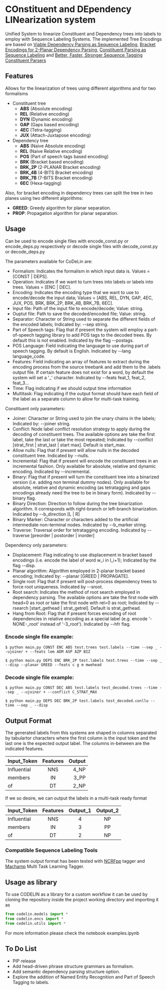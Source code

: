 # **CO**nstituent and **DE**pendency **LIN**earization system

Unified System to linearize Constituent and Dependency trees into labels to employ with Sequence Labeling Systems. The implemented Tree Encodings are based on [Viable Dependency Parsing as Sequence Labeling](https://aclanthology.org/N19-1077.pdf), [Bracket Encodings for 2-Planar Dependency Parsing](https://aclanthology.org/2020.coling-main.223.pdf), [Constituent Parsing as Sequence Labeling](https://aclanthology.org/D18-1162v2.pdf) and [Better, Faster, Stronger Sequence Tagging Constituent Parsers](https://arxiv.org/pdf/1902.10985.pdf)

## Features

Allows for the linearization of trees using different algorithms and for two formalisms

- Constituent tree
	- **ABS** (Absolute encoding)
	- **REL** (Relative encoding)
	- **DYN** (Dynamic encoding)
	- **GAP** (Gaps based encoding)
	- **4EC** (Tetra-tagging)
	- **JUX** (Attach-Juxtapose encoding)
- Dependency tree
	- **ABS** (Naive Absolute encoding)
	- **REL** (Naive Relative encoding)
	- **POS** (Part of speech tags based encoding)
	- **BRK** (Bracket based encoding)
	- **BRK_2P** (2-PLANAR Bracket encoding)
	- **BRK_4B** (4-BITS Bracket encoding)
	- **BRK_7B** (7-BITS Bracket encoding)
	- **6EC** (Hexa-tagging)

Also, for bracket encoding in dependency trees can split the tree in two planes using two different algorithms:

- **GREED**: Greedy algorithm for planar separation.
- **PROP**: Propagation algorithm for planar separation.

## Usage

Can be used to encode single files with encode_const.py or encode_deps.py respectively or decode single files with decode_const.py or decode_deps.py

The parameters available for CoDeLin are:
- Formalism: Indicates the formalism in which input data is. Values = [CONST | DEPS].
- Operation: Indicates if we want to turn trees into labels or labels into trees. Values = [ENC | DEC].
- Encoding: Indicates the encoding type that we want to use to encode/decode the input data; Values = [ABS, REL, DYN, GAP, 4EC, JUX, POS, BRK, BRK_2P, BRK_4B, BRK_7B, 6EC].
- Input file: Path of the input file to encode/decode; Value: string.
- Ouptut file: Path to save the decoded/encoded file; Value: string.
- Separator: Character or String used to separate the different fields of the encoded labels; Indicated by: --sep string.
- Part of Speech tags: Flag that if present the system will employ a part-of-speech tagging library to add POS tags to the decoded trees. By default this is not enabled. Indicated by the flag --postags.
- POS Language: Field indicating the language to use during part of speech tagging. By default is English. Indicated by --lang language_code.
- Features: Field indicating an array of features to extract during the encoding process from the source treebank and add them to the .labels output file. If certain feature does not exist for a word, by default the system will set a '_' character. Indicated by --feats feat_1, feat_2, feat_3...
- Time: Flag indicating if we should output time information
- Multitask: Flag indicating if the output format should have each field of the label as a separate column to allow for multi-task training.

Constituent only parameters:
- Joiner: Character or String used to join the unary chains in the labels; Indicated by: --joiner string.
- Conflict: Node label conflict resolution strategy to apply during the decoding of constituent trees. The available options are take the first label, take the last or take the most repeated; Indicated by --conflict [strat_first | strat_last | start max]. Default is start_max.
- Allow nulls: Flag that if present will allow nulls in the decoded constituent tree. Indicated by --nulls.
- Incremental: Flag that if present will encode the constituent trees in an incremental fashion. Only available for absolute, relative and dynamic encoding. Indicated by --incremental.
- Binary: Flag that if present will turn the constituent tree into a binarized version (i.e. adding non terminal dummy nodes). Only available for absolute, relative and dynamic encoding (as tetratagging and gaps encodings already need the tree to be in binary form). Indicated by --binary flag.
- Binary Direction: Direction to follow during the tree binarization algorithm. It corresponds with right-branch or left-branch binarization. Indicated by --b_direction [L | R]
- Binary Marker: Character or characters added to the artificial intermediate non-terminal nodes. Indicated by --b_marker string. 
- Traverse: Traversal order for tetratagging encoding. Indicated by --traverse [preorder | postorder | inorder]

Dependency only parameters:
- Displacement: Flag indicating to use displacement in bracket based encodings (i.e. encode the label of word w_i in l_i+1); Indicated by the flag --disp.
- Planar algorithm: Algorithm employed in 2-planar bracket based encoding; Indicated by: --planar [GREED | PROPAGATE].
- Single root: Flag that if present will post-process dependency trees to force root uniqueness. Indicated by --sroot.
- Root search: Indicates the method of root search employed in dependency parsing. The available options are take the first node with head=0 as root or take the first node with rel=0 as root; Indicated by --rsearch [start_gethead | strat_getrel]. Default is strat_gethead.
- Hang from Root: Flag that if present forces encoding of root dependencies in relative encoding as a special label (e.g. encode '-NONE-_root' instead of '-3_root'). Indicated by --hfr flag.


### Encode single file example:
```
$ python main.py CONST ENC ABS test.trees test.labels --time --sep _ --ujoiner + --feats lem ADM ASP AZP BIZ
```
```
$ python main.py DEPS ENC BRK_2P test.labels test.trees --time --sep _ --disp --planar GREED --feats c g m mwehead
```
### Decode single file example:
```
$ python main.py CONST DEC ABS test.labels test_decoded.trees --time --sep _ --ujoiner + --conflict C_STRAT_MAX
```
```
$ python main.py DEPS DEC BRK_2P test.labels test_decoded.conllu --time --sep _ --disp
```

## Output Format

The generated labels from this systems are shaped in columns separated by tabulartor characters where the first column is the input token and the last one is the expected output label. The columns in-between are the indicated features.

| Input_Token   | Features      | Output|
| ------------- |:-------------:| -----:|
| Influential   | NNS           |  4_NP |
| members       | IN            |  3_PP |
| of            | DT            |  2_NP |

If we so desire, we can output the labels in a multi-task ready format

| Input_Token   | Features      | Output_1  | Output_2 |
| ------------- |:-------------:|:---------:|:--------:|
| Influential   | NNS           | 4         | NP       |
| members       | IN            | 3         | PP       |
| of            | DT            | 2         | NP       |


### Compatible Sequence Labeling Tools

The system output format has been tested with [NCRFpp](https://github.com/jiesutd/NCRFpp) tagger and [Machamp](https://github.com/machamp-nlp/machamp) Multi Task Learning Tagger.

## Usage as library

To use CODELIN as a library for a custom workflow it can be used by cloning the repository inside the project working directory and importing it as

```python
from codelin.models import *
from codelin.encs import * 
from codelin.utils import *
```

For more information please check the notebook examples.ipynb

## To Do List

- PIP release
- Add head-driven phrase structure grammars as formalism. 
- Add semantic dependency parsing structure option.
- Explore the addition of Named Entity Recognition and Part of Speech Tagging to labels.
